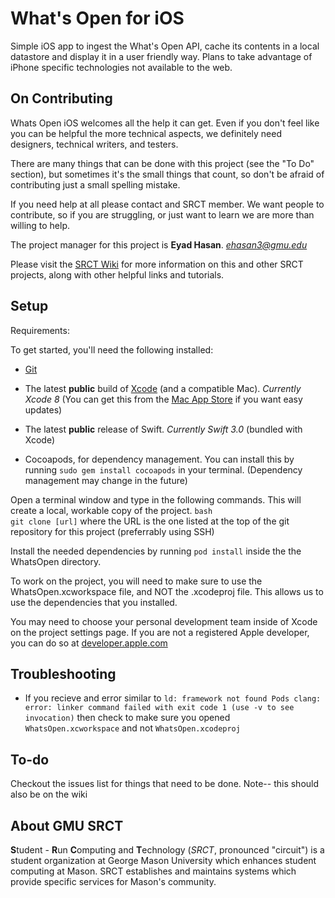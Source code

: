 

What's Open for iOS
===

Simple iOS app to ingest the What's Open API, cache its contents in a local datastore and display it in a user friendly way. Plans to take advantage of iPhone specific technologies not available to the web.



On Contributing
---

Whats Open iOS  welcomes all the help it can get. Even if you don't feel like you can be helpful the more technical aspects, we definitely need designers, technical writers, and testers.

There are many things that can be done with this project (see the "To Do" section), but sometimes it's the small things that count, so don't be afraid of contributing just a small spelling mistake.

If you need help at all please contact and SRCT member. We want people to contribute, so if you are struggling, or just want to learn we are more than willing to help.

The project manager for this project is **Eyad Hasan**. *ehasan3@gmu.edu*

Please visit the [SRCT Wiki](http://wiki.srct.gmu.edu/) for more information on this and other SRCT projects, along with other helpful links and tutorials.


Setup
---

Requirements: 

To get started, you'll need the following installed:
* [Git](http://git-scm.com/book/en/Getting-Started-Installing-Git)

* The latest **public** build of [Xcode](https://developer.apple.com/xcode/) (and a compatible Mac). *Currently Xcode 8* (You can get this from the [Mac App Store](https://itunes.apple.com/us/app/xcode/id497799835?mt=12) if you want easy updates)

* The latest **public** release of Swift. *Currently Swift 3.0* (bundled with Xcode)

* Cocoapods, for dependency management. You can install this by running `sudo gem install cocoapods` in your terminal. (Dependency management may change in the future)


Open a terminal window and type in the following commands. This will create a local, workable copy of the project.
  ``bash``  
  ``git clone [url]`` where the URL is the one listed at the top of the git repository for this project (preferrably using SSH)
  
Install the needed dependencies by running
  ``pod install``
inside the the WhatsOpen directory.

To work on the project, you will need to make sure to use the WhatsOpen.xcworkspace file, and NOT the .xcodeproj file. This allows us to use the dependencies that you installed.

You may need to choose your personal development team inside of Xcode on the project settings page. If you are not a registered Apple developer, you can do so at [developer.apple.com](https://developer.apple.com/)

Troubleshooting
---
* If you recieve and error similar to ``ld: framework not found Pods
clang: error: linker command failed with exit code 1 (use -v to see invocation)`` then check to make sure you opened ``WhatsOpen.xcworkspace`` and not ``WhatsOpen.xcodeproj``

To-do
---
Checkout the issues list for things that need to be done.
Note-- this should also be on the wiki

About GMU SRCT
---
**S**tudent - **R**un **C**omputing and **T**echnology (*SRCT*, pronounced "circuit") is a student organization at George Mason University which enhances student computing at Mason. SRCT establishes and maintains systems which provide specific services for Mason's community.
